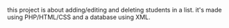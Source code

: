 this project is about adding/editing and deleting students in a list. it's made using PHP/HTML/CSS and a database using XML.

